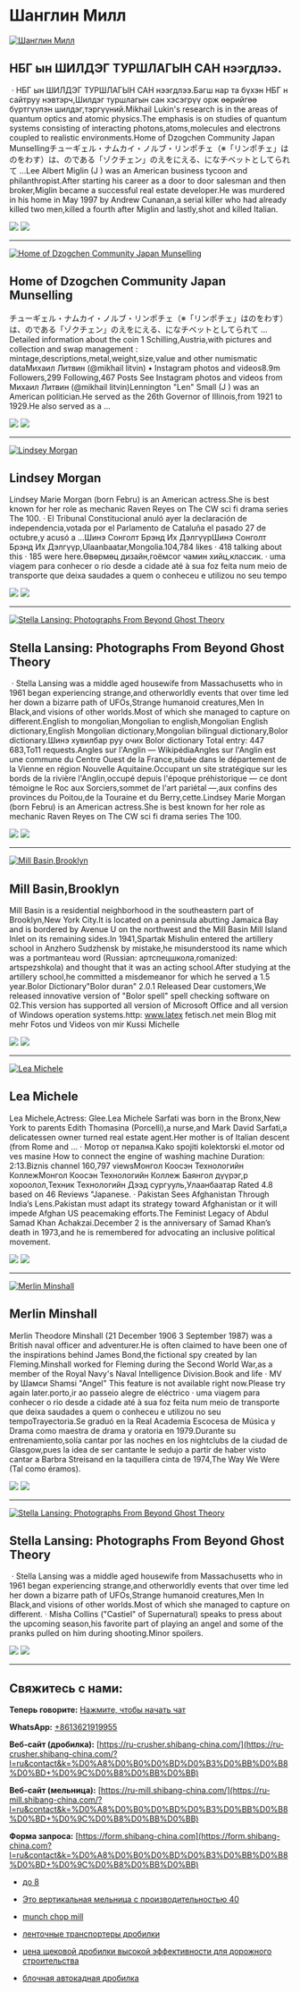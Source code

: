 # Шанглин Милл

<a href="https://swt.shibang-china.com/?l=ru&img&k=%D0%A8%D0%B0%D0%BD%D0%B3%D0%BB%D0%B8%D0%BD+%D0%9C%D0%B8%D0%BB%D0%BB" target="_blank">![Шанглин Милл](http://static.shibang-china.com/all-800x300/1299.jpg)</a>

## НБГ ын ШИЛДЭГ ТУРШЛАГЫН САН нээгдлээ.
&nbsp;&#0183;&#32;НБГ ын ШИЛДЭГ ТУРШЛАГЫН САН нээгдлээ.Багш нар та бүхэн НБГ н сайтруу нэвтэрч,Шилдэг туршлагын сан хэсэгрүү орж өөрийгөө бүртгүүлэн шилдэг,тэргүүний.Mikhail Lukin's research is in the areas of quantum optics and atomic physics.The emphasis is on studies of quantum systems consisting of interacting photons,atoms,molecules and electrons coupled to realistic environments.Home of Dzogchen Community Japan Munsellingチューギェル・ナムカイ・ノルブ・リンポチェ（※「リンポチェ」はのをわす）は、のである「ゾクチェン」のえをにえる、になチベットとしてられて …Lee Albert Miglin (J ) was an American business tycoon and philanthropist.After starting his career as a door to door salesman and then broker,Miglin became a successful real estate developer.He was murdered in his home in May 1997 by Andrew Cunanan,a serial killer who had already killed two men,killed a fourth after Miglin and lastly,shot and killed Italian.


<a href="https://whatsapp.shibangsoft.com/WhatsApp.php" target="_blank" title="WhatsApp">![](http://static.shibang-china.com/icon/whatsapp.png)</a> <a href="https://swt.shibang-china.com/?l=ru&icon&k=%D0%A8%D0%B0%D0%BD%D0%B3%D0%BB%D0%B8%D0%BD+%D0%9C%D0%B8%D0%BB%D0%BB" target="_blank">![](http://static.shibang-china.com/icon/chat-ru.png)</a>

---

<a href="https://swt.shibang-china.com/?l=ru&img&k=%D0%A8%D0%B0%D0%BD%D0%B3%D0%BB%D0%B8%D0%BD+%D0%9C%D0%B8%D0%BB%D0%BB" target="_blank">![Home of Dzogchen Community Japan Munselling](http://static.shibang-china.com/all-800x300/542.jpg)</a>

## Home of Dzogchen Community Japan Munselling
チューギェル・ナムカイ・ノルブ・リンポチェ（※「リンポチェ」はのをわす）は、のである「ゾクチェン」のえをにえる、になチベットとしてられて …Detailed information about the coin 1 Schilling,Austria,with pictures and collection and swap management : mintage,descriptions,metal,weight,size,value and other numismatic dataМихаил Литвин (@mikhail litvin) • Instagram photos and videos8.9m Followers,299 Following,467 Posts See Instagram photos and videos from Михаил Литвин (@mikhail litvin)Lennington &quot;Len&quot; Small (J ) was an American politician.He served as the 26th Governor of Illinois,from 1921 to 1929.He also served as a …


<a href="https://whatsapp.shibangsoft.com/WhatsApp.php" target="_blank" title="WhatsApp">![](http://static.shibang-china.com/icon/whatsapp.png)</a> <a href="https://swt.shibang-china.com/?l=ru&icon&k=%D0%A8%D0%B0%D0%BD%D0%B3%D0%BB%D0%B8%D0%BD+%D0%9C%D0%B8%D0%BB%D0%BB" target="_blank">![](http://static.shibang-china.com/icon/chat-ru.png)</a>

---

<a href="https://swt.shibang-china.com/?l=ru&img&k=%D0%A8%D0%B0%D0%BD%D0%B3%D0%BB%D0%B8%D0%BD+%D0%9C%D0%B8%D0%BB%D0%BB" target="_blank">![Lindsey Morgan](http://static.shibang-china.com/all-800x300/1419.jpg)</a>

## Lindsey Morgan
Lindsey Marie Morgan (born Febru) is an American actress.She is best known for her role as mechanic Raven Reyes on The CW sci fi drama series The 100.&nbsp;&#0183;&#32;El Tribunal Constitucional anul&#243; ayer la declaraci&#243;n de independencia,votada por el Parlamento de Catalu&#241;a el pasado 27 de octubre,y acus&#243; a …Шинэ Сонголт Брэнд Их ДэлгүүрШинэ Сонголт Брэнд Их Дэлгүүр,Ulaanbaatar,Mongolia.104,784 likes &#183; 418 talking about this &#183; 185 were here.Өвөрмөц дизайн,гоёмсог чамин хийц,классик.&nbsp;&#0183;&#32;uma viagem para conhecer o rio desde a cidade at&#233; &#224; sua foz feita num meio de transporte que deixa saudades a quem o conheceu e utilizou no seu tempo


<a href="https://whatsapp.shibangsoft.com/WhatsApp.php" target="_blank" title="WhatsApp">![](http://static.shibang-china.com/icon/whatsapp.png)</a> <a href="https://swt.shibang-china.com/?l=ru&icon&k=%D0%A8%D0%B0%D0%BD%D0%B3%D0%BB%D0%B8%D0%BD+%D0%9C%D0%B8%D0%BB%D0%BB" target="_blank">![](http://static.shibang-china.com/icon/chat-ru.png)</a>

---

<a href="https://swt.shibang-china.com/?l=ru&img&k=%D0%A8%D0%B0%D0%BD%D0%B3%D0%BB%D0%B8%D0%BD+%D0%9C%D0%B8%D0%BB%D0%BB" target="_blank">![Stella Lansing: Photographs From Beyond Ghost Theory](http://static.shibang-china.com/all-800x300/1454.jpg)</a>

## Stella Lansing: Photographs From Beyond Ghost Theory
&nbsp;&#0183;&#32;Stella Lansing was a middle aged housewife from Massachusetts who in 1961 began experiencing strange,and otherworldly events that over time led her down a bizarre path of UFOs,Strange humanoid creatures,Men In Black,and visions of other worlds.Most of which she managed to capture on different.English to mongolian,Mongolian to english,Mongolian English dictionary,English Mongolian dictionary,Mongolian bilingual dictionary,Bolor dictionary.Шинэ хувилбар руу очих Bolor dictionary Total entry: 447 683,To11 requests.Angles sur l'Anglin — Wikip&#233;diaAngles sur l'Anglin est une commune du Centre Ouest de la France,situ&#233;e dans le d&#233;partement de la Vienne en r&#233;gion Nouvelle Aquitaine.Occupant un site strat&#233;gique sur les bords de la rivi&#232;re l'Anglin,occup&#233; depuis l'&#233;poque pr&#233;historique — ce dont t&#233;moigne le Roc aux Sorciers,sommet de l'art pari&#233;tal —,aux confins des provinces du Poitou,de la Touraine et du Berry,cette.Lindsey Marie Morgan (born Febru) is an American actress.She is best known for her role as mechanic Raven Reyes on The CW sci fi drama series The 100.


<a href="https://whatsapp.shibangsoft.com/WhatsApp.php" target="_blank" title="WhatsApp">![](http://static.shibang-china.com/icon/whatsapp.png)</a> <a href="https://swt.shibang-china.com/?l=ru&icon&k=%D0%A8%D0%B0%D0%BD%D0%B3%D0%BB%D0%B8%D0%BD+%D0%9C%D0%B8%D0%BB%D0%BB" target="_blank">![](http://static.shibang-china.com/icon/chat-ru.png)</a>

---

<a href="https://swt.shibang-china.com/?l=ru&img&k=%D0%A8%D0%B0%D0%BD%D0%B3%D0%BB%D0%B8%D0%BD+%D0%9C%D0%B8%D0%BB%D0%BB" target="_blank">![Mill Basin,Brooklyn](http://static.shibang-china.com/all-800x300/1200.jpg)</a>

## Mill Basin,Brooklyn
Mill Basin is a residential neighborhood in the southeastern part of Brooklyn,New York City.It is located on a peninsula abutting Jamaica Bay and is bordered by Avenue U on the northwest and the Mill Basin Mill Island Inlet on its remaining sides.In 1941,Spartak Mishulin entered the artillery school in Anzhero Sudzhensk by mistake,he misunderstood its name which was a portmanteau word (Russian: артспецшкола,romanized: artspezshkola) and thought that it was an acting school.After studying at the artillery school,he committed a misdemeanor for which he served a 1.5 year.Bolor Dictionary&quot;Bolor duran&quot; 2.0.1 Released Dear customers,We released innovative version of &quot;Bolor spell&quot; spell checking software on 02.This version has supported all version of Microsoft Office and all version of Windows operation systems.http: www.latex fetisch.net mein Blog mit mehr Fotos und Videos von mir Kussi Michelle


<a href="https://whatsapp.shibangsoft.com/WhatsApp.php" target="_blank" title="WhatsApp">![](http://static.shibang-china.com/icon/whatsapp.png)</a> <a href="https://swt.shibang-china.com/?l=ru&icon&k=%D0%A8%D0%B0%D0%BD%D0%B3%D0%BB%D0%B8%D0%BD+%D0%9C%D0%B8%D0%BB%D0%BB" target="_blank">![](http://static.shibang-china.com/icon/chat-ru.png)</a>

---

<a href="https://swt.shibang-china.com/?l=ru&img&k=%D0%A8%D0%B0%D0%BD%D0%B3%D0%BB%D0%B8%D0%BD+%D0%9C%D0%B8%D0%BB%D0%BB" target="_blank">![Lea Michele](http://static.shibang-china.com/all-800x300/519.jpg)</a>

## Lea Michele
Lea Michele,Actress: Glee.Lea Michele Sarfati was born in the Bronx,New York to parents Edith Thomasina (Porcelli),a nurse,and Mark David Sarfati,a delicatessen owner turned real estate agent.Her mother is of Italian descent (from Rome and …&nbsp;&#0183;&#32;Мотор от перална.Kako spojiti kolektorski el.motor od ves masine How to connect the engine of washing machine Duration: 2:13.Biznis channel 160,797 viewsМонгол Коосэн Технологийн КоллежМонгол Коосэн Технологийн Коллеж Баянгол дүүрэг,р хороолол,Техник Технологийн Дээд сургууль,Улаанбаатар Rated 4.8 based on 46 Reviews &quot;Japanese.&nbsp;&#0183;&#32;Pakistan Sees Afghanistan Through India’s Lens.Pakistan must adapt its strategy toward Afghanistan or it will impede Afghan US peacemaking efforts.The Feminist Legacy of Abdul Samad Khan Achakzai.December 2 is the anniversary of Samad Khan’s death in 1973,and he is remembered for advocating an inclusive political movement.


<a href="https://whatsapp.shibangsoft.com/WhatsApp.php" target="_blank" title="WhatsApp">![](http://static.shibang-china.com/icon/whatsapp.png)</a> <a href="https://swt.shibang-china.com/?l=ru&icon&k=%D0%A8%D0%B0%D0%BD%D0%B3%D0%BB%D0%B8%D0%BD+%D0%9C%D0%B8%D0%BB%D0%BB" target="_blank">![](http://static.shibang-china.com/icon/chat-ru.png)</a>

---

<a href="https://swt.shibang-china.com/?l=ru&img&k=%D0%A8%D0%B0%D0%BD%D0%B3%D0%BB%D0%B8%D0%BD+%D0%9C%D0%B8%D0%BB%D0%BB" target="_blank">![Merlin Minshall](http://static.shibang-china.com/all-800x300/1097.jpg)</a>

## Merlin Minshall
Merlin Theodore Minshall (21 December 1906 3 September 1987) was a British naval officer and adventurer.He is often claimed to have been one of the inspirations behind James Bond,the fictional spy created by Ian Fleming.Minshall worked for Fleming during the Second World War,as a member of the Royal Navy's Naval Intelligence Division.Book and life&nbsp;&#0183;&#32;MV by Шамси Shamsi &quot;Angel&quot; This feature is not available right now.Please try again later.porto,ir ao passeio alegre de el&#233;ctrico&nbsp;&#0183;&#32;uma viagem para conhecer o rio desde a cidade at&#233; &#224; sua foz feita num meio de transporte que deixa saudades a quem o conheceu e utilizou no seu tempoTrayectoria.Se gradu&#243; en la Real Academia Escocesa de M&#250;sica y Drama como maestra de drama y oratoria en 1979.Durante su entrenamiento,sol&#237;a cantar por las noches en los nightclubs de la ciudad de Glasgow,pues la idea de ser cantante le sedujo a partir de haber visto cantar a Barbra Streisand en la taquillera cinta de 1974,The Way We Were (Tal como &#233;ramos).


<a href="https://whatsapp.shibangsoft.com/WhatsApp.php" target="_blank" title="WhatsApp">![](http://static.shibang-china.com/icon/whatsapp.png)</a> <a href="https://swt.shibang-china.com/?l=ru&icon&k=%D0%A8%D0%B0%D0%BD%D0%B3%D0%BB%D0%B8%D0%BD+%D0%9C%D0%B8%D0%BB%D0%BB" target="_blank">![](http://static.shibang-china.com/icon/chat-ru.png)</a>

---

<a href="https://swt.shibang-china.com/?l=ru&img&k=%D0%A8%D0%B0%D0%BD%D0%B3%D0%BB%D0%B8%D0%BD+%D0%9C%D0%B8%D0%BB%D0%BB" target="_blank">![Stella Lansing: Photographs From Beyond Ghost Theory](http://static.shibang-china.com/all-800x300/524.jpg)</a>

## Stella Lansing: Photographs From Beyond Ghost Theory
&nbsp;&#0183;&#32;Stella Lansing was a middle aged housewife from Massachusetts who in 1961 began experiencing strange,and otherworldly events that over time led her down a bizarre path of UFOs,Strange humanoid creatures,Men In Black,and visions of other worlds.Most of which she managed to capture on different.&nbsp;&#0183;&#32;Misha Collins (&quot;Castiel&quot; of Supernatural) speaks to press about the upcoming season,his favorite part of playing an angel and some of the pranks pulled on him during shooting.Minor spoilers.

<a href="https://whatsapp.shibangsoft.com/WhatsApp.php" target="_blank" title="WhatsApp">![](http://static.shibang-china.com/icon/whatsapp.png)</a> <a href="https://swt.shibang-china.com/?l=ru&icon&k=%D0%A8%D0%B0%D0%BD%D0%B3%D0%BB%D0%B8%D0%BD+%D0%9C%D0%B8%D0%BB%D0%BB" target="_blank">![](http://static.shibang-china.com/icon/chat-ru.png)</a>

---
## Свяжитесь с нами:

**Теперь говорите:** [Нажмите, чтобы начать чат](https://swt.shibang-china.com?l=ru&contact&k=%D0%A8%D0%B0%D0%BD%D0%B3%D0%BB%D0%B8%D0%BD+%D0%9C%D0%B8%D0%BB%D0%BB)

**WhatsApp:**  [+8613621919955](https://whatsapp.shibangsoft.com/WhatsApp.php)

**Веб-сайт (дробилка):** [https://ru-crusher.shibang-china.com/](https://ru-crusher.shibang-china.com/?l=ru&contact&k=%D0%A8%D0%B0%D0%BD%D0%B3%D0%BB%D0%B8%D0%BD+%D0%9C%D0%B8%D0%BB%D0%BB)

**Веб-сайт (мельница):** [https://ru-mill.shibang-china.com/](https://ru-mill.shibang-china.com/?l=ru&contact&k=%D0%A8%D0%B0%D0%BD%D0%B3%D0%BB%D0%B8%D0%BD+%D0%9C%D0%B8%D0%BB%D0%BB)

**Форма запроса:** [https://form.shibang-china.com](https://form.shibang-china.com?l=ru&contact&k=%D0%A8%D0%B0%D0%BD%D0%B3%D0%BB%D0%B8%D0%BD+%D0%9C%D0%B8%D0%BB%D0%BB)

* [до 8](../135/%D0%B4%D0%BE%208.md)

* [Это вертикальная мельница с производительностью 40](../134/%D0%AD%D1%82%D0%BE%20%D0%B2%D0%B5%D1%80%D1%82%D0%B8%D0%BA%D0%B0%D0%BB%D1%8C%D0%BD%D0%B0%D1%8F%20%D0%BC%D0%B5%D0%BB%D1%8C%D0%BD%D0%B8%D1%86%D0%B0%20%D1%81%20%D0%BF%D1%80%D0%BE%D0%B8%D0%B7%D0%B2%D0%BE%D0%B4%D0%B8%D1%82%D0%B5%D0%BB%D1%8C%D0%BD%D0%BE%D1%81%D1%82%D1%8C%D1%8E%2040.md)

* [munch chop mill](../131/munch%20chop%20mill.md)

* [ленточные транспортеры дробилки](../133/%D0%BB%D0%B5%D0%BD%D1%82%D0%BE%D1%87%D0%BD%D1%8B%D0%B5%20%D1%82%D1%80%D0%B0%D0%BD%D1%81%D0%BF%D0%BE%D1%80%D1%82%D0%B5%D1%80%D1%8B%20%D0%B4%D1%80%D0%BE%D0%B1%D0%B8%D0%BB%D0%BA%D0%B8.md)

* [цена щековой дробилки высокой эффективности для дорожного строительства](../131/%D1%86%D0%B5%D0%BD%D0%B0%20%D1%89%D0%B5%D0%BA%D0%BE%D0%B2%D0%BE%D0%B9%20%D0%B4%D1%80%D0%BE%D0%B1%D0%B8%D0%BB%D0%BA%D0%B8%20%D0%B2%D1%8B%D1%81%D0%BE%D0%BA%D0%BE%D0%B9%20%D1%8D%D1%84%D1%84%D0%B5%D0%BA%D1%82%D0%B8%D0%B2%D0%BD%D0%BE%D1%81%D1%82%D0%B8%20%D0%B4%D0%BB%D1%8F%20%D0%B4%D0%BE%D1%80%D0%BE%D0%B6%D0%BD%D0%BE%D0%B3%D0%BE%20%D1%81%D1%82%D1%80%D0%BE%D0%B8%D1%82%D0%B5%D0%BB%D1%8C%D1%81%D1%82%D0%B2%D0%B0.md)

* [блочная автокадная дробилка](../133/%D0%B1%D0%BB%D0%BE%D1%87%D0%BD%D0%B0%D1%8F%20%D0%B0%D0%B2%D1%82%D0%BE%D0%BA%D0%B0%D0%B4%D0%BD%D0%B0%D1%8F%20%D0%B4%D1%80%D0%BE%D0%B1%D0%B8%D0%BB%D0%BA%D0%B0.md)